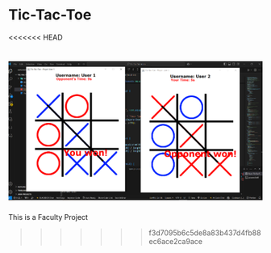 # Tic-Tac-Toe
<<<<<<< HEAD

![Project Screenshot](img/scr1.png)
=======
  This is a Faculty Project
>>>>>>> f3d7095b6c5de8a83b437d4fb88ec6ace2ca9ace
